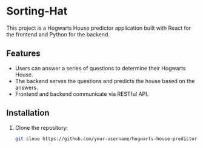 # Sorting-Hat



This project is a Hogwarts House predictor application built with React for the frontend and Python for the backend.

## Features

- Users can answer a series of questions to determine their Hogwarts House.
- The backend serves the questions and predicts the house based on the answers.
- Frontend and backend communicate via RESTful API.

## Installation

1. Clone the repository:
   ```bash
   git clone https://github.com/your-username/hogwarts-house-predictor.git
